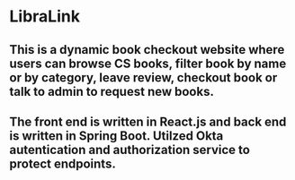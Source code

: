 # LibraLink

## This is a dynamic book checkout website where users can browse CS books, filter book by name or by category, leave review, checkout book or talk to admin to request new books. 

## The front end is written in React.js and back end is written in Spring Boot. Utilzed Okta autentication and authorization service to protect endpoints. 
